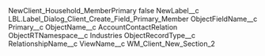 <?xml version="1.0" encoding="UTF-8"?>
<CustomMetadata xmlns="http://soap.sforce.com/2006/04/metadata" xmlns:xsi="http://www.w3.org/2001/XMLSchema-instance" xmlns:xsd="http://www.w3.org/2001/XMLSchema">
    <label>NewClient_Household_MemberPrimary</label>
    <protected>false</protected>
    <values>
        <field>NewLabel__c</field>
        <value xsi:type="xsd:string">LBL.Label_Dialog_Client_Create_Field_Primary_Member</value>
    </values>
    <values>
        <field>ObjectFieldName__c</field>
        <value xsi:type="xsd:string">Primary__c</value>
    </values>
    <values>
        <field>ObjectName__c</field>
        <value xsi:type="xsd:string">AccountContactRelation</value>
    </values>
    <values>
        <field>ObjectRTNamespace__c</field>
        <value xsi:type="xsd:string">Industries</value>
    </values>
    <values>
        <field>ObjectRecordType__c</field>
        <value xsi:nil="true"/>
    </values>
    <values>
        <field>RelationshipName__c</field>
        <value xsi:nil="true"/>
    </values>
    <values>
        <field>ViewName__c</field>
        <value xsi:type="xsd:string">WM_Client_New_Section_2</value>
    </values>
</CustomMetadata>
